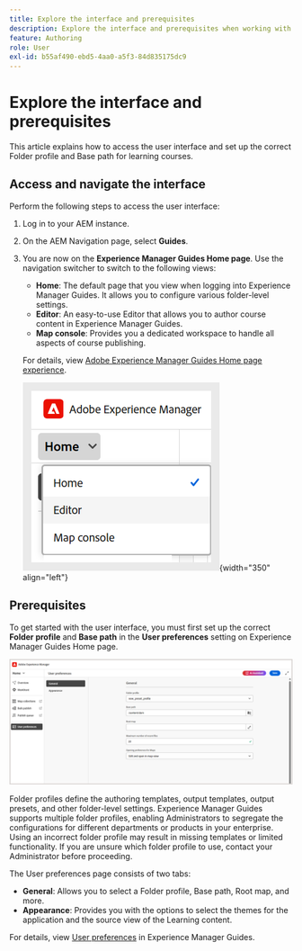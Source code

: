 ```yaml
---
title: Explore the interface and prerequisites
description: Explore the interface and prerequisites when working with the Learning and Training content in Adobe Experience Manager Guides.
feature: Authoring
role: User
exl-id: b55af490-ebd5-4aa0-a5f3-84d835175dc9
---
```

# Explore the interface and prerequisites

This article explains how to access the user interface and set up the correct Folder profile and Base path for learning courses. 

## Access and navigate the interface 

Perform the following steps to access the user interface:  

1. Log in to your AEM instance. 
2. On the AEM Navigation page, select **Guides**. 
3. You are now on the **Experience Manager Guides Home page**. Use the navigation switcher to switch to the following views: 

    - **Home**: The default page that you view when logging into Experience Manager Guides. It allows you to configure various folder-level settings. 
    - **Editor**: An easy-to-use Editor that allows you to author course content in Experience Manager Guides. 
    - **Map console**: Provides you a dedicated workspace to handle all aspects of course publishing. 

    For details, view [Adobe Experience Manager Guides Home page experience](../user-guide/intro-home-page.md).

    ![](assets/aem-navigation-switcher.png){width="350" align="left"}

## Prerequisites 

To get started with the user interface, you must first set up the correct **Folder profile** and **Base path** in the **User preferences** setting on Experience Manager Guides Home page. 

![](assets/setup-folder-profile.png)

Folder profiles define the authoring templates, output templates, output presets, and other folder-level settings. Experience Manager Guides supports multiple folder profiles, enabling Administrators to segregate the configurations for different departments or products in your enterprise. Using an incorrect folder profile may result in missing templates or limited functionality. If you are unsure which folder profile to use, contact your Administrator before proceeding.

The User preferences page consists of two tabs:

- **General**: Allows you to select a Folder profile, Base path, Root map, and more.
- **Appearance**: Provides you with the options to select the themes for the application and the source view of the Learning content.

 For details, view [User preferences](../user-guide/intro-home-page.md#user-preferences) in Experience Manager Guides.
